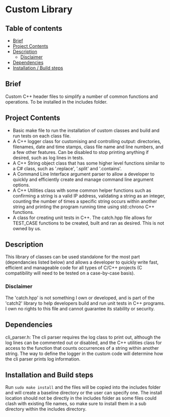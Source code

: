 # Custom Library

## Table of contents

- [Brief](#brief)
- [Project Contents](#project-contents)
- [Description](#description)
    - [Disclaimer](#disclaimer)
- [Dependencies](#dependencies)
- [Installation / Build steps](#installation-and-build-steps)

## Brief

Custom C++ header files to simplify a number of common functions and operations.
To be installed in the includes folder.

## Project Contents

- Basic make file to run the installation of custom classes and build and run
    tests on each class file.
- A C++ logger class for customising and controlling output: directories,
    filenames, date and time stamps, class file name and line numbers, and a few
    other features. Can be disabled to stop printing anything if desired, such
    as log lines in tests.
- A C++ String object class that has some higher level functions similar to a C# 
    class, such as '.replace', '.split' and '.contains'.
- A Command Line Interface argument parser to allow a developer to quickly and 
    efficiently create and manage command line argument options.
- A C++ Utilities class with some common helper functions such as confirming a
    string is a valid IP address, validating a string as an integer, counting
    the number of times a specific string occurs within another string and
    printing the program running time using std::chrono C++ functions.
- A class for creating unit tests in C++. The catch.hpp file allows for 
    TEST_CASE functions to be created, built and ran as desired. This is not
    owned by us.

## Description
This library of classes can be used standalone for the most part (dependancies
listed below) and allows a developer to quickly write fast, efficient and
manageable code for all types of C/C++ projects (C compatibility will need to be
tested on a case-by-case basis).

### Disclaimer
The 'catch.hpp' is not something I own or developed, and is part of the
'catch2' library to help developers build and run unit tests in C++ programs. I
own no rights to this file and cannot guarantee its stability or security.

## Dependencies

cli_parser.h:
The cli parser requires the log class to print out, although the log lines can
be commented out or disabled, and the C++ utilities class for access to the
function that counts occurrences of a string within another string. The way to
define the logger in the custom code will determine how the cli parser prints
log information.

## Installation and Build steps

Run `sudo make install` and the files will be copied into the includes folder
and will create a baseline directory or the user can specify one. The install
location should not be directly in the includes folder as some files could clash
with existing file names, so make sure to install them in a sub directory within
the includes directory.
